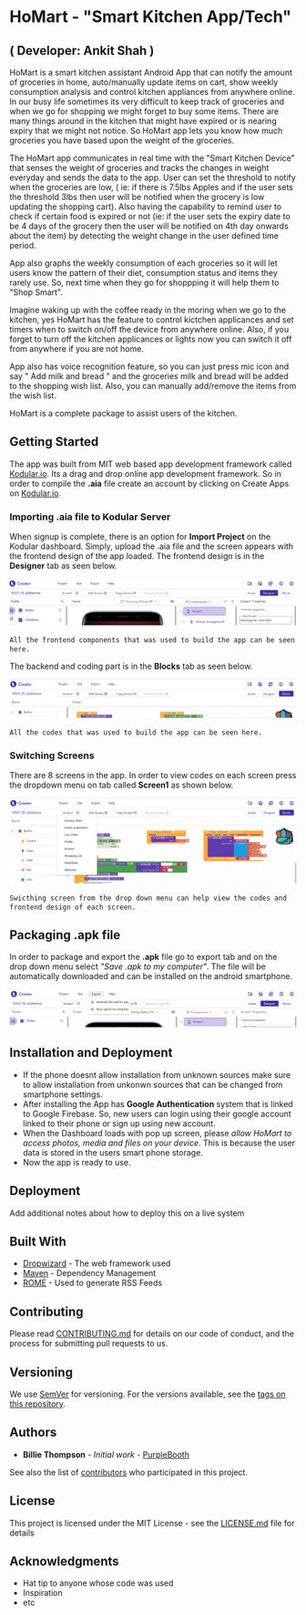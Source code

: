 # HoMart - "Smart Kitchen App/Tech" 
## ( Developer: Ankit Shah )

HoMart is a smart kitchen assistant Android App that can notify the amount of groceries in home, auto/manually update items on cart, show weekly consumption analysis and control kitchen appliances from anywhere online. In our busy life sometimes its very difficult to keep track of groceries and when we go for shopping we might forget to buy some items. There are many things around in the kitchen that might have expired or is nearing expiry that we might not notice. So HoMart app lets you know how much groceries you have based upon the weight of the groceries. 

The HoMart app communicates in real time with the "Smart Kitchen Device" that senses the weight of groceries and tracks the changes in weight everyday and sends the data to the app. User can set the threshold to notify when the groceries are low, ( ie: if there is 7.5lbs Apples and if the user sets the threshold 3lbs then user will be notified when the grocery is low updating the shopping cart). Also having the capability to remind user to check if certain food is expired or not (ie: if the user sets the expiry date to be 4 days of the grocery then the user will be notified on 4th day onwards about the item) by detecting the weight change in the user defined time period.

App also graphs the weekly consumption of each groceries so it will let users know the pattern of their diet, consumption status and items they rarely use. So, next time when they go for shoppping it will help them to "Shop Smart".

Imagine waking up with the coffee ready in the moring when we go to the kitchen, yes HoMart has the feature to control kictchen applicances and set timers when to switch on/off the device from anywhere online. Also, if you forget to turn off the kitchen applicances or lights now you can switch it off from anywhere if you are not home. 

App also has voice recognition feature, so you can just press mic icon and say " Add milk and bread " and the groceries milk and bread will be added to the shopping wish list. Also, you can manually add/remove the items from the wish list.

HoMart is a complete package to assist users of the kitchen.

## Getting Started

The app was built from MIT web based app development framework called [Kodular.io](https://www.kodular.io/). Its a drag and drop online app development framework. So in order to compile the **.aia** file create an account by clicking on Create Apps on [Kodular.io](https://www.kodular.io/).

### Importing .aia file to Kodular Server

When signup is complete, there is an option for **Import Project** on the Kodular dashboard. Simply, upload the .aia file and the screen appears with the frontend design of the app loaded. The frontend design is in the **Designer** tab as seen below. 

![](https://github.com/ankitshah59/SOLTI_HOME/blob/master/Images/Screen%20Shot%202020-01-05%20at%2012.40.37%20PM.png)

```
All the frontend components that was used to build the app can be seen here.
```
 The backend and coding part is in the **Blocks** tab as seen below.
 
 ![](Images/Sblocks.png)
 
```
All the codes that was used to build the app can be seen here.
```

### Switching Screens

There are 8 screens in the app. In order to view codes on each screen press the dropdown menu on tab called **Screen1** as shown below. 

![](Images/menuDrop.png)

```
Swicthing screen from the drop down menu can help view the codes and frontend design of each screen.
```

## Packaging .apk file

In order to package and export the **.apk** file go to export tab and on the drop down menu select *"Save .apk to my computer"*. The file will be automatically downloaded and can be installed on the android smartphone.

![](Images/ExportAPK.png)

## Installation and Deployment

* If the phone doesnt allow installation from unknown sources make sure to allow installation from unkonwn sources that can be changed from smartphone settings.
* After installing the App has **Google Authentication** system that is linked to Google Firebase. So, new users can login using their google account linked to their phone or sign up using new account. 
* When the Dashboard loads with pop up screen, please *allow HoMart to access photos, media and files on your device*. This is because the user data is stored in the users smart phone storage.  
* Now the app is ready to use. 

## Deployment

Add additional notes about how to deploy this on a live system

## Built With

* [Dropwizard](http://www.dropwizard.io/1.0.2/docs/) - The web framework used
* [Maven](https://maven.apache.org/) - Dependency Management
* [ROME](https://rometools.github.io/rome/) - Used to generate RSS Feeds

## Contributing

Please read [CONTRIBUTING.md](https://gist.github.com/PurpleBooth/b24679402957c63ec426) for details on our code of conduct, and the process for submitting pull requests to us.

## Versioning

We use [SemVer](http://semver.org/) for versioning. For the versions available, see the [tags on this repository](https://github.com/your/project/tags). 

## Authors

* **Billie Thompson** - *Initial work* - [PurpleBooth](https://github.com/PurpleBooth)

See also the list of [contributors](https://github.com/your/project/contributors) who participated in this project.

## License

This project is licensed under the MIT License - see the [LICENSE.md](LICENSE.md) file for details

## Acknowledgments

* Hat tip to anyone whose code was used
* Inspiration
* etc

